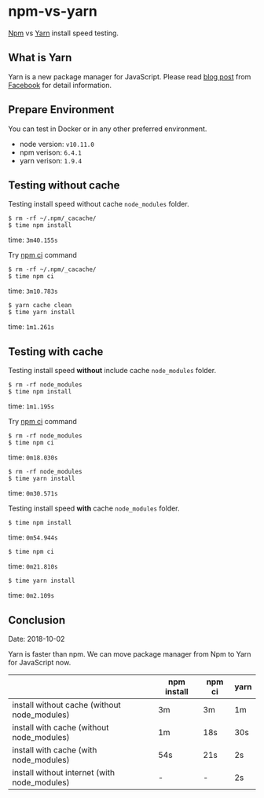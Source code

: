 # npm-vs-yarn

[Npm][1] vs [Yarn][2] install speed testing. 

## What is Yarn

Yarn is a new package manager for JavaScript. Please read [blog post][3] from [Facebook][4] for detail information.

[1]:https://www.npmjs.com/
[2]:https://yarnpkg.com/
[3]:https://code.facebook.com/posts/1840075619545360
[4]:https://code.facebook.com/

## Prepare Environment

You can test in Docker or in any other preferred environment.

* node version: `v10.11.0`
* npm verison: `6.4.1`
* yarn verison: `1.9.4`

## Testing without cache

Testing install speed without cache `node_modules` folder.

```
$ rm -rf ~/.npm/_cacache/
$ time npm install
```

time: `3m40.155s`

Try [npm ci](https://docs.npmjs.com/cli/ci) command

```
$ rm -rf ~/.npm/_cacache/
$ time npm ci
```

time: `3m10.783s`

```
$ yarn cache clean
$ time yarn install
```

time: `1m1.261s`

## Testing with cache

Testing install speed **without** include cache `node_modules` folder.

```
$ rm -rf node_modules
$ time npm install
```

time: `1m1.195s`

Try [npm ci](https://docs.npmjs.com/cli/ci) command

```
$ rm -rf node_modules
$ time npm ci
```

time: `0m18.030s`

```
$ rm -rf node_modules
$ time yarn install
```

time: `0m30.571s`

Testing install speed **with** cache `node_modules` folder.

```
$ time npm install
```

time: `0m54.944s`

```
$ time npm ci
```

time: `0m21.810s`

```
$ time yarn install
```

time: `0m2.109s`

## Conclusion

Date: 2018-10-02

Yarn is faster than npm. We can move package manager from Npm to Yarn for JavaScript now.

|                                              | npm install   | npm ci  | yarn | 
|----------------------------------------------|---------------|---------|------|
| install without cache (without node_modules) | 3m            | 3m      | 1m   |
| install with cache (without node_modules)    | 1m            | 18s     | 30s  |
| install with cache (with node_modules)       | 54s           | 21s     | 2s   |
| install without internet (with node_modules) | -             | -       | 2s   |

